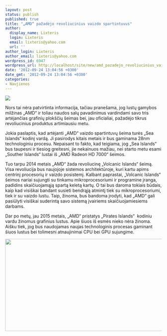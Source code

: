 ```yaml
---
layout: post
status: publish
published: true
title: "„AMD“ pažadėjo revoliucinius vaizdo spartintuvus"
author:
  display_name: Lixteris
  login: Lixteris
  email: lixteris@yahoo.com
  url: ''
author_login: Lixteris
author_email: lixteris@yahoo.com
wordpress_id: 6947
wordpress_url: http://localhost/site/new/amd_pazadejo_revoliucinius_vaizdo_posistemius/
date: '2012-09-24 13:04:56 +0300'
date_gmt: '2012-09-24 13:04:56 +0300'
categories:
- Naujienos
---
```

<p><div class="imgright"><img src="http://technews.lt/upload/amd_radeon_mobile.jpg"  /></div></p>
<p>
	Nors tai nėra patvirtinta informacija, tačiau prane&scaron;ama, jog lustų gamybos milžinas &bdquo;AMD&ldquo; ir toliau naudos salų pavadinimus vardindami savo tris artėjančias grafinių plok&scaron;čių &scaron;eimas bei, jau oficialiai, pažadėjo tikrus revoliucinius produktus artimiausiu metu.</p>
<p>
	Jokia paslaptis, kad artėjanti &bdquo;AMD&ldquo; vaizdo spartintuvų &scaron;eima turės &bdquo;Sea Islands&ldquo; kodinį vardą. Ji pasirodys kitais metais ir bus gaminama 28nm technologiniu procesu. Nepaisant to fakto, kad teigiama, jog &bdquo;Sea Islands&ldquo; bus taupesni ir tiesiog greitesni, jie nekainuos mažiau, nei starto metu esami &bdquo;Souther Islands&ldquo; lustai i&scaron; &bdquo;AMD Radeon HD 7000&ldquo; &scaron;eimos.</p>
<p>
	Tuo tarpu 2014 metais &bdquo;AMD&ldquo; žada revoliucinę &bdquo;Volcanic Islands&ldquo; &scaron;eimą. Visa revoliucija bus naujojoje sistemos architektūroje, kuri kartu apims centrinį procesorių ir vaizdo posistemį. Kalbant paprastai, &bdquo;Volcanic Islands&ldquo; &scaron;eimos nariai sujungti su tinkamu mikroprocesoriumi ir programine įranga, padidins skaičiuojamąją spartą keletą kartų. O tai bus daroma tokiais būdais, kaip kad visi&scaron;kai bandant susieti bendrąją atmintį tiek su mikroprocesoriumi, tiek ir su vaizdo lustu. Taip, žinoma, bus bandoma įrodyti, kad &bdquo;AMD&ldquo; gali pasiūlyti visi&scaron;kai suderintą savo sistemą įvairiems skaičiuojamiesiems darbams.</p>
<p>
	Dar po metų, jau 2015 metais, &bdquo;AMD&ldquo; pristatys &bdquo;Pirates Islands&ldquo; &nbsp;kodiniu vardu žinomus grafinius lustus. Apie &scaron;iuos i&scaron; esmės nieko nėra žinoma. Ai&scaron;ku tiek, jog bus naudojamas naujas technologinis procesas gaminant &scaron;iuos lustus bei tolimesni atnaujinimai CPU bei GPU sujungime.</p>
<p>
	<a href="http://technews.lt/userfiles/amd_hsa_roadmap_2.jpg"><img alt="" src="http://technews.lt/userfiles/amd_hsa_roadmap_2.jpg" style="width: 520px; height: 296px;" /></a></p>
